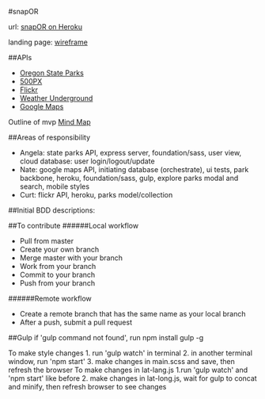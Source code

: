 #snapOR

url: [snapOR on Heroku](http://snapor.herokuapp.com/)

landing page: [wireframe](https://moqups.com/angelariggs/zbq8VzMg/p:a418af527)

##APIs
* [Oregon State Parks](http://oregonstateparks.org/data/index.cfm/)
* [500PX](https://github.com/500px/api-documentation)
* [Flickr](https://www.flickr.com/services/api/)
* [Weather Underground](http://www.wunderground.com/weather/api?MR=1)
* [Google Maps](https://developers.google.com/maps/documentation/javascript/) 

Outline of mvp [Mind Map](https://bubbl.us/mindmap?h=2b3e64/5740cb/28h3pIVw29bJE)

##Areas of responsibility
* Angela: state parks API, express server, foundation/sass, user view, cloud database: user login/logout/update
* Nate: google maps API, initiating database (orchestrate), ui tests, park backbone, heroku, foundation/sass, gulp, explore parks modal and search, mobile styles
* Curt: flickr API, heroku,  parks model/collection

##Initial BDD descriptions:

##To contribute
######Local workflow
* Pull from master
* Create your own branch
* Merge master with your branch
* Work from your branch
* Commit to your branch
* Push from your branch

######Remote workflow
* Create a remote branch that has the same name as your local branch
* After a push, submit a pull request

##Gulp
if 'gulp command not found', run npm install gulp -g

To make style changes
	1. run 'gulp watch' in terminal
	2. in another terminal window, run 'npm start'
	3. make changes in main.scss and save, then refresh the browser
To make changes in lat-lang.js
	1.run 'gulp watch' and 'npm start' like before
	2. make changes in lat-long.js, wait for gulp to concat and minify, then refresh browser to see changes
